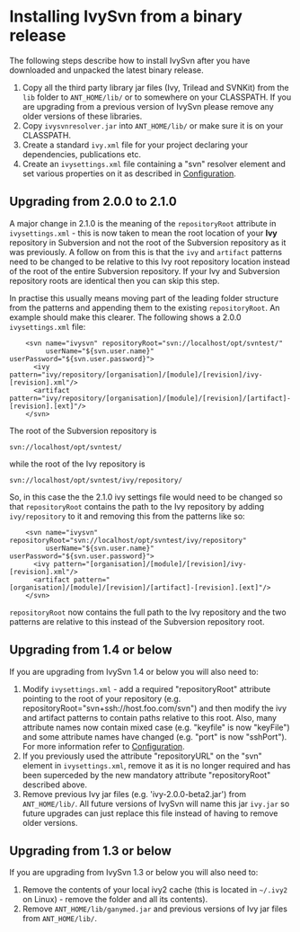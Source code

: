 # Installing IvySvn from a binary release #

The following steps describe how to install IvySvn after you have downloaded and unpacked the latest binary release.

  1. Copy all the third party library jar files (Ivy, Trilead and SVNKit) from the `lib` folder to `ANT_HOME/lib/` or to somewhere on your CLASSPATH. If you are upgrading from a previous version of IvySvn please remove any older versions of these libraries.
  1. Copy `ivysvnresolver.jar` into `ANT_HOME/lib/` or make sure it is on your CLASSPATH.
  1. Create a standard `ivy.xml` file for your project declaring your dependencies, publications etc.
  1. Create an `ivysettings.xml` file containing a "svn" resolver element and set various properties on it as described in [Configuration](Configuration.md).

## Upgrading from 2.0.0 to 2.1.0 ##
A major change in 2.1.0 is the meaning of the `repositoryRoot` attribute in `ivysettings.xml` - this is now taken to mean the root location of your **Ivy** repository in Subversion and not the root of the Subversion repository as it was previously. A follow on from this is that the `ivy` and `artifact` patterns need to be changed to be relative to this Ivy root repository location instead of the root of the entire Subversion repository. If your Ivy and Subversion repository roots are identical then you can skip this step.

In practise this usually means moving part of the leading folder structure from the patterns and appending them to the existing `repositoryRoot`. An example should make this clearer. The following shows a 2.0.0 `ivysettings.xml` file:
```
    <svn name="ivysvn" repositoryRoot="svn://localhost/opt/svntest/" 
         userName="${svn.user.name}" userPassword="${svn.user.password}">
      <ivy pattern="ivy/repository/[organisation]/[module]/[revision]/ivy-[revision].xml"/>
      <artifact pattern="ivy/repository/[organisation]/[module]/[revision]/[artifact]-[revision].[ext]"/>
    </svn>
```
The root of the Subversion repository is
```
svn://localhost/opt/svntest/
```
while the root of the Ivy repository is
```
svn://localhost/opt/svntest/ivy/repository/
```
So, in this case the the 2.1.0 ivy settings file would need to be changed so that `repositoryRoot` contains the path to the Ivy repository by adding `ivy/repository` to it and removing this from the patterns like so:
```
    <svn name="ivysvn" repositoryRoot="svn://localhost/opt/svntest/ivy/repository" 
         userName="${svn.user.name}" userPassword="${svn.user.password}">
      <ivy pattern="[organisation]/[module]/[revision]/ivy-[revision].xml"/>
      <artifact pattern="[organisation]/[module]/[revision]/[artifact]-[revision].[ext]"/>
    </svn>    
```
`repositoryRoot` now contains the full path to the Ivy repository and the two patterns are relative to this instead of the Subversion repository root.

## Upgrading from 1.4 or below ##
If you are upgrading from IvySvn 1.4 or below you will also need to:
  1. Modify `ivysettings.xml` - add a required "repositoryRoot" attribute pointing to the root of your repository (e.g. repositoryRoot="svn+ssh://host.foo.com/svn") and then modify the ivy and artifact patterns to contain paths relative to this root. Also, many attribute names now contain mixed case (e.g. "keyfile" is now "keyFile") and some attribute names have changed (e.g. "port" is now "sshPort"). For more information refer to [Configuration](Configuration.md).
  1. If you previously used the attribute "repositoryURL" on the "svn" element in `ivysettings.xml`, remove it as it is no longer required and has been superceded by the new mandatory attribute "repositoryRoot" described above.
  1. Remove previous Ivy jar files (e.g. 'ivy-2.0.0-beta2.jar') from `ANT_HOME/lib/`. All future versions of IvySvn will name this jar `ivy.jar` so future upgrades can just replace this file instead of having to remove older versions.

## Upgrading from 1.3 or below ##
If you are upgrading from IvySvn 1.3 or below you will also need to:
  1. Remove the contents of your local ivy2 cache (this is located in `~/.ivy2` on Linux) - remove the folder and all its contents).
  1. Remove `ANT_HOME/lib/ganymed.jar` and previous versions of Ivy jar files from `ANT_HOME/lib/`.
